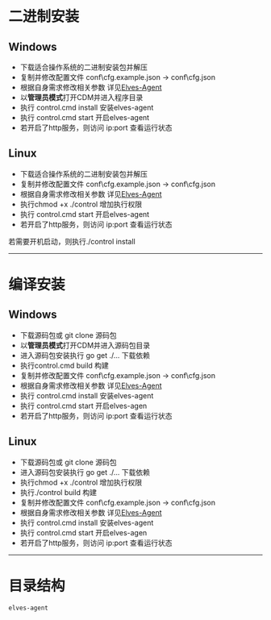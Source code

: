 # 二进制安装

## Windows

* 下载适合操作系统的二进制安装包并解压
* 复制并修改配置文件 conf\cfg.example.json -&gt; conf\cfg.json 
* 根据自身需求修改相关参数 详见[Elves-Agent](/zu-jian-jie-shao/elves-agent.md)
* 以**管理员模式**打开CDM并进入程序目录
* 执行 control.cmd install 安装elves-agent
* 执行 control.cmd start 开启elves-agent
* 若开启了http服务，则访问 ip:port 查看运行状态

## Linux

* 下载适合操作系统的二进制安装包并解压
* 复制并修改配置文件 conf\cfg.example.json -&gt; conf\cfg.json 
* 根据自身需求修改相关参数 详见[Elves-Agent](/zu-jian-jie-shao/elves-agent.md)
* 执行chmod +x ./control 增加执行权限
* 执行 control.cmd start 开启elves-agent
* 若开启了http服务，则访问 ip:port 查看运行状态

若需要开机启动，则执行./control install

---

# 编译安装

## Windows

* 下载源码包或 git clone  源码包
* 以**管理员模式**打开CDM并进入源码包目录
* 进入源码包安装执行 go get ./... 下载依赖
* 执行control.cmd build 构建
* 复制并修改配置文件 conf\cfg.example.json -&gt; conf\cfg.json 
* 根据自身需求修改相关参数 详见[Elves-Agent](/zu-jian-jie-shao/elves-agent.md)
* 执行 control.cmd install 安装elves-agent
* 执行 control.cmd start 开启elves-agen
* 若开启了http服务，则访问 ip:port 查看运行状态

## Linux

* 下载源码包或 git clone 源码包
* 进入源码包安装执行 go get ./... 下载依赖
* 执行chmod +x ./control 增加执行权限
* 执行./control build 构建
* 复制并修改配置文件 conf\cfg.example.json -&gt; conf\cfg.json 
* 根据自身需求修改相关参数 详见[Elves-Agent](/zu-jian-jie-shao/elves-agent.md)
* 执行 control.cmd install 安装elves-agent
* 执行 control.cmd start 开启elves-agen
* 若开启了http服务，则访问 ip:port 查看运行状态

---

# 目录结构

```
elves-agent
         
```



